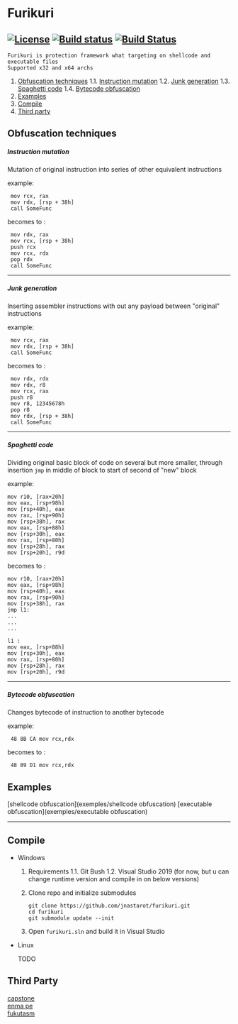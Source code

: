 Furikuri
=============

[![License](https://img.shields.io/badge/license-BSD3-blue.svg)](https://github.com/jnastarot/enma_pe/blob/master/LICENSE) [![Build status](https://ci.appveyor.com/api/projects/status/4fa90sgo6c89fqcp?svg=true)](https://ci.appveyor.com/project/jnastarot/furikuri) [![Build Status](https://travis-ci.org/jnastarot/furikuri.svg?branch=master)](https://travis-ci.org/jnastarot/furikuri)
------


```
Furikuri is protection framework what targeting on shellcode and executable files 
Supported x32 and x64 archs
```
1. [Obfuscation techniques](#Obfuscation-techniques)
1.1. [Instruction mutation](#Instruction-mutation) 
1.2. [Junk generation](#Junk-generation) 
1.3. [Spaghetti code](#Spaghetti-code) 
1.4. [Bytecode obfuscation](#Bytecode-obfuscation) 
2. [Examples](#Examples)
3. [Compile](#Compile)
4. [Third party](#third-party)

Obfuscation techniques
-------------------------------------

##### Instruction mutation
 Mutation of original instruction into series of other equivalent instructions 

   example:

   ```
    mov rcx, rax
    mov rdx, [rsp + 38h]
    call SomeFunc
   ```
   becomes to :
   ```
    mov rdx, rax
    mov rcx, [rsp + 38h]
    push rcx
    mov rcx, rdx
    pop rdx
    call SomeFunc
   
   ```
------------------------

##### Junk generation
Inserting assembler instructions with out any payload between "original" instructions

   example:
   ```
    mov rcx, rax
    mov rdx, [rsp + 38h]
    call SomeFunc
   ```
   becomes to :
   ```
    mov rdx, rdx
    mov rdx, r8
    mov rcx, rax
    push r8
    mov r8, 12345678h
    pop r8
    mov rdx, [rsp + 38h]
    call SomeFunc
   ```
------------------------

##### Spaghetti code
Dividing original basic block of code on several but more smaller, through insertion `jmp` in middle of   block to start of second of "new" block

   example:
   ```
   mov r10, [rax+20h]
   mov eax, [rsp+98h]
   mov [rsp+40h], eax
   mov rax, [rsp+90h]
   mov [rsp+38h], rax
   mov eax, [rsp+88h]
   mov [rsp+30h], eax
   mov rax, [rsp+80h]
   mov [rsp+28h], rax
   mov [rsp+20h], r9d
   ```
   becomes to :
   ```
   mov r10, [rax+20h]
   mov eax, [rsp+98h]
   mov [rsp+40h], eax
   mov rax, [rsp+90h]
   mov [rsp+38h], rax
   jmp l1:
   ...
   ...
   ...
   
   l1 :
   mov eax, [rsp+88h]
   mov [rsp+30h], eax
   mov rax, [rsp+80h]
   mov [rsp+28h], rax
   mov [rsp+20h], r9d
   
   ```
------------------------

##### Bytecode obfuscation
Changes bytecode of instruction to another bytecode

   example:
   ```
    48 8B CA mov rcx,rdx
   ```
   becomes to :
   ```
    48 89 D1 mov rcx,rdx
   ```




Examples
--------------
[shellcode obfuscation](exemples/shellcode obfuscation)
[executable obfuscation](exemples/executable obfuscation)

---
Compile 
-------------
* Windows
	1. Requirements 
	    1.1. Git Bush
	    1.2. Visual Studio 2019 (for now, but u can change runtime version and compile in on below versions)
	
	2. Clone repo and initialize submodules
	
	   ```
	   git clone https://github.com/jnastarot/furikuri.git
	   cd furikuri
	   git submodule update --init
	   ```
	
	3. Open `furikuri.sln` and build it in Visual Studio 
	
	   
	
* Linux

  TODO




Third Party
-----------------
[capstone](http://www.capstone-engine.org/)<br>
[enma pe](https://github.com/jnastarot/enma_pe)<br>
[fukutasm](https://github.com/jnastarot/fukutasm)<br>

